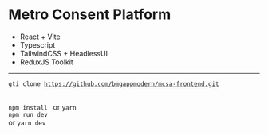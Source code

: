 # Metro Consent Platform

- React + Vite
- Typescript
- TailwindCSS + HeadlessUI
- ReduxJS Toolkit

-------
<code>gti clone https://github.com/bmgappmodern/mcsa-frontend.git </code> <br>

<code>npm install </code> or <code>yarn</code> <br>
<code>npm run dev </code> or <code>yarn dev</code>
